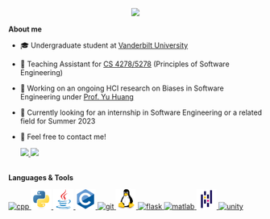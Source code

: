 <p align="center"><img width="30%" src="https://i.postimg.cc/7671qNPV/William-Star.jpg" /></p>

**About me**

- 🎓 Undergraduate student at [Vanderbilt University](https://www.vanderbilt.edu/)

- 💼 Teaching Assistant for [CS 4278/5278](https://huang.isis.vanderbilt.edu/cs4278/) (Principles of Software Engineering)

- 🔭 Working on an ongoing HCI research on Biases in Software Engineering under [Prof. Yu Huang](https://engineering.vanderbilt.edu/bio/yu-huang)

- 🌱 Currently looking for an internship in Software Engineering or a related field for Summer 2023

<p align="left"> 
  
- 💬 Feel free to contact me!

  <a href="https://www.linkedin.com/in/anda-liang">
    <img height="30" src="https://img.shields.io/badge/LinkedIn-blue?style=for-the-badge&logo=linkedin" />
  </a>
  <a href="https://github.com/WilliamStar007/WilliamStar007/issues">
    <img height="30" src="https://img.shields.io/badge/Issues-grey?style=for-the-badge&logo=github" />
  </a>
  <br></br>
</p>

**Languages & Tools**
<p align="left"> 
  <a href="https://www.isocpp.org/" target="_blank" rel="noreferrer"> 
    <img src="https://raw.githubusercontent.com/isocpp/logos/64ef037049f87ac74875dbe72695e59118b52186/cpp_logo.svg" alt="cpp" width="40" height="40"/> 
  </a> 
    <a href="https://www.python.org" target="_blank" rel="noreferrer"> 
    <img src="https://raw.githubusercontent.com/devicons/devicon/master/icons/python/python-original.svg" alt="python" width="40" height="40"/> 
  </a> 
    <a href="https://www.java.com" target="_blank" rel="noreferrer"> 
    <img src="https://raw.githubusercontent.com/devicons/devicon/master/icons/java/java-original.svg" alt="java" width="40" height="40"/> 
  </a> 
  <a href="https://www.cprogramming.com/" target="_blank" rel="noreferrer"> 
    <img src="https://raw.githubusercontent.com/devicons/devicon/master/icons/c/c-original.svg" alt="c" width="40" height="40"/> 
  </a> 
  <a href="https://git-scm.com/" target="_blank" rel="noreferrer"> 
    <img src="https://www.vectorlogo.zone/logos/git-scm/git-scm-icon.svg" alt="git" width="40" height="40"/> 
  </a> 
  <a href="https://www.linux.org/" target="_blank" rel="noreferrer"> 
    <img src="https://raw.githubusercontent.com/devicons/devicon/master/icons/linux/linux-original.svg" alt="linux" width="40" height="40"/> 
  </a> 
  <a href="flask.palletsprojects.com" target="_blank" rel="noreferrer"> 
    <img src="https://i.postimg.cc/QNfnB6MG/flask-logo.png" alt="flask" width="40" height="40"/> 
  </a> 
  <a href="https://www.mathworks.com/" target="_blank" rel="noreferrer"> 
    <img src="https://upload.wikimedia.org/wikipedia/commons/2/21/Matlab_Logo.png" alt="matlab" width="40" height="40"/> 
  </a> 
  <a href="https://pandas.pydata.org/" target="_blank" rel="noreferrer"> 
    <img src="https://raw.githubusercontent.com/devicons/devicon/2ae2a900d2f041da66e950e4d48052658d850630/icons/pandas/pandas-original.svg" alt="pandas" width="40" height="40"/> 
  </a> 
  <a href="https://unity.com/" target="_blank" rel="noreferrer"> 
    <img src="https://www.vectorlogo.zone/logos/unity3d/unity3d-icon.svg" alt="unity" width="40" height="40"/> 
  </a> 
  </a>
</p>
